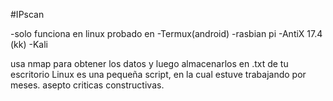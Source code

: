 #IPscan

-solo funciona en linux probado en
-Termux(android)
-rasbian pi
-AntiX 17.4 (kk)
-Kali 

usa nmap para obtener los datos y luego almacenarlos en .txt de tu escritorio Linux
es una pequeña script, en la cual estuve trabajando por meses. asepto criticas constructivas.


